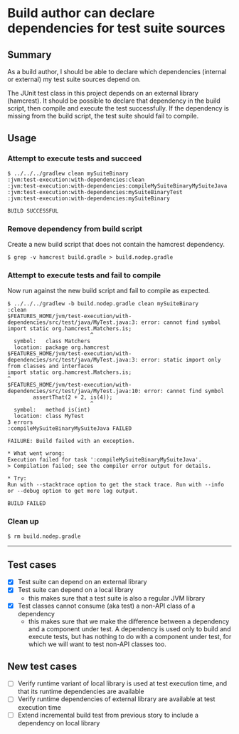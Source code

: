 # Build author can declare dependencies for test suite sources

## Summary
As a build author, I should be able to declare which dependencies (internal or external) my test suite sources depend on.

The JUnit test class in this project depends on an external library (hamcrest). It should be possible to declare that dependency in the build script, then compile and execute the test successfully. If the dependency is missing from the build script, the test suite should fail to compile.

## Usage

### Attempt to execute tests and succeed

    $ ../../../gradlew clean mySuiteBinary
    :jvm:test-execution:with-dependencies:clean
    :jvm:test-execution:with-dependencies:compileMySuiteBinaryMySuiteJava
    :jvm:test-execution:with-dependencies:mySuiteBinaryTest
    :jvm:test-execution:with-dependencies:mySuiteBinary

    BUILD SUCCESSFUL


### Remove dependency from build script
Create a new build script that does not contain the hamcrest dependency.

    $ grep -v hamcrest build.gradle > build.nodep.gradle

### Attempt to execute tests and fail to compile
Now run against the new build script and fail to compile as expected.

    $ ../../../gradlew -b build.nodep.gradle clean mySuiteBinary
    :clean
    $FEATURES_HOME/jvm/test-execution/with-dependencies/src/test/java/MyTest.java:3: error: cannot find symbol
    import static org.hamcrest.Matchers.is;
                              ^
      symbol:   class Matchers
      location: package org.hamcrest
    $FEATURES_HOME/jvm/test-execution/with-dependencies/src/test/java/MyTest.java:3: error: static import only from classes and interfaces
    import static org.hamcrest.Matchers.is;
    ^
    $FEATURES_HOME/jvm/test-execution/with-dependencies/src/test/java/MyTest.java:10: error: cannot find symbol
            assertThat(2 + 2, is(4));
                              ^
      symbol:   method is(int)
      location: class MyTest
    3 errors
    :compileMySuiteBinaryMySuiteJava FAILED

    FAILURE: Build failed with an exception.

    * What went wrong:
    Execution failed for task ':compileMySuiteBinaryMySuiteJava'.
    > Compilation failed; see the compiler error output for details.

    * Try:
    Run with --stacktrace option to get the stack trace. Run with --info or --debug option to get more log output.

    BUILD FAILED


### Clean up

    $ rm build.nodep.gradle

----

## Test cases
 - [x] Test suite can depend on an external library
 - [x] Test suite can depend on a local library
   - this makes sure that a test suite is also a regular JVM library
 - [x] Test classes cannot consume (aka test) a non-API class of a dependency
   - this makes sure that we make the difference between a dependency and a component under test. A dependency is used only to build and execute tests, but has nothing to do with a component under test, for which we will want to test non-API classes too.
   
## New test cases

- [ ] Verify runtime variant of local library is used at test execution time, and that its runtime dependencies are available
- [ ] Verify runtime dependencies of external library are available at test execution time
- [ ] Extend incremental build test from previous story to include a dependency on local library
